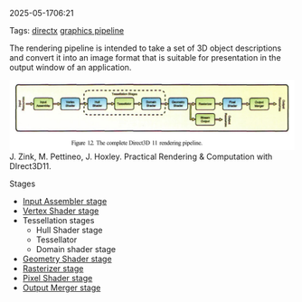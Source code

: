 
2025-05-1706:21

Tags:  [directx](directx.md) [graphics pipeline](graphics%20pipeline.md) 


The rendering pipeline is intended to take a set of 3D object descriptions and convert
it into an image format that is suitable for presentation in the output window of an application.

![](../3%20-%20Resources/Pasted%20image%2020250517062443.png)
		J. Zink, M. Pettineo, J. Hoxley. Practical Rendering & Computation with DIrect3D11.

Stages
* [Input Assembler stage](Input%20Assembler%20stage.md)
* [Vertex Shader stage](Vertex%20Shader%20stage.md)
* Tessellation stages
	* Hull Shader stage
	* Tessellator
	* Domain shader stage
* [Geometry Shader stage](Geometry%20Shader%20stage.md)
* [Rasterizer stage](Rasterizer%20stage.md)
* [Pixel Shader stage](Pixel%20Shader%20stage.md)
* [Output Merger stage](Output%20Merger%20stage.md)